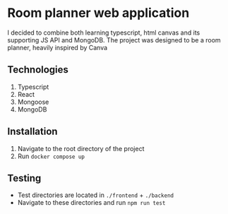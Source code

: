# Room planner web application

I decided to combine both learning typescript, html canvas and its supporting JS API and MongoDB. The project was designed to be a room planner, heavily inspired by Canva

## Technologies
1. Typescript
2. React
3. Mongoose
4. MongoDB

## Installation
1.  Navigate to the root directory of the project
2.  Run `docker compose up` 


## Testing
- Test directories are located in  `./frontend` + `./backend` 
- Navigate to these directories and run `npm run test`
